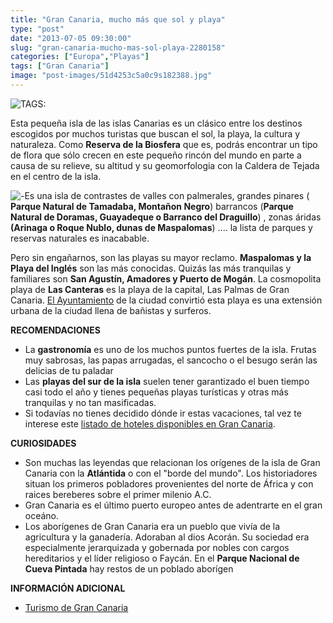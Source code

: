 ```yaml
---
title: "Gran Canaria, mucho más que sol y playa"
type: "post"
date: "2013-07-05 09:30:00"
slug: "gran-canaria-mucho-mas-sol-playa-2280158"
categories: ["Europa","Playas"]
tags: ["Gran Canaria"]
image: "post-images/51d4253c5a0c9s182388.jpg"
---
```


 ![ TAGS:](post-images/51d4253c5a0c9s182388.jpg "Gran canaria ")

 Esta pequeña isla de las islas Canarias es un clásico entre los destinos escogidos por muchos turistas que buscan el sol, la playa, la cultura y naturaleza. Como **Reserva de la Biosfera** que es, podrás encontrar un tipo de flora que sólo crecen en este pequeño rincón del mundo en parte a causa de su relieve, su altitud y su geomorfologia con la Caldera de Tejada en el centro de la isla.

 ![ - ](post-images/51d425a5ef17as329639.jpg "piscinas naturales de Agaete (Gran Canaria)")Es una isla de contrastes de valles con palmerales, grandes pinares ( **Parque Natural de Tamadaba, Montañon Negro**) barrancos (**Parque Natural de Doramas, Guayadeque o Barranco del Draguillo**) , zonas áridas **(Arinaga o Roque Nublo, dunas de Maspalomas**) .... la lista de parques y reservas naturales es inacabable.

 Pero sin engañarnos, son las playas su mayor reclamo. **Maspalomas y la Playa del Inglés** son las más conocidas. Quizás las más tranquilas y familiares son **San Agustín, Amadores y Puerto de Mogán**. La cosmopolita playa de **Las Canteras** es la playa de la capital, Las Palmas de Gran Canaria. [El Ayuntamiento](http://www.laspalmasgc.es/) de la ciudad convirtió esta playa es una extensión urbana de la ciudad llena de bañistas y surferos.

 **RECOMENDACIONES**

- La **gastronomía** es uno de los muchos puntos fuertes de la isla. Frutas muy sabrosas, las papas arrugadas, el sancocho o el besugo serán las delicias de tu paladar
- Las **playas del sur de la isla** suelen tener garantizado el buen tiempo casi todo el año y tienes pequeñas playas turísticas y otras más tranquilas y no tan masificadas.
- Si todavías no tienes decidido dónde ir estas vacaciones, tal vez te interese este [listado de hoteles disponibles en Gran Canaria](http://www.expedia.es/Gran-Canaria-Hoteles.d6047134.Guia-Viajes-Hoteles).

 **CURIOSIDADES**

- Son muchas las leyendas que relacionan los orígenes de la isla de Gran Canaria con la **Atlántida** o con el "borde del mundo". Los historiadores situan los primeros pobladores provenientes del norte de África y con raices bereberes sobre el primer milenio A.C.
- Gran Canaria es el último puerto europeo antes de adentrarte en el gran oceáno.
- Los aborígenes de Gran Canaria era un pueblo que vivía de la agricultura y la ganadería. Adoraban al dios Acorán. Su sociedad era especialmente jerarquizada y gobernada por nobles con cargos hereditarios y el líder religioso o Faycán. En el **Parque Nacional de Cueva Pintada** hay restos de un poblado aborígen

 **INFORMACIÓN ADICIONAL**

- [Turismo de Gran Canaria ](http://www.grancanaria.com/patronato_turismo/)